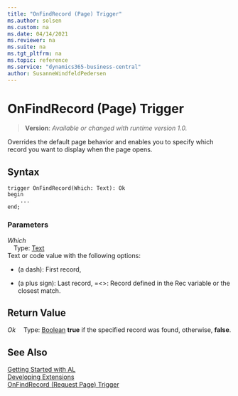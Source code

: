 ```yaml
---
title: "OnFindRecord (Page) Trigger"
ms.author: solsen
ms.custom: na
ms.date: 04/14/2021
ms.reviewer: na
ms.suite: na
ms.tgt_pltfrm: na
ms.topic: reference
ms.service: "dynamics365-business-central"
author: SusanneWindfeldPedersen
---
```

[//]: # (START>DO_NOT_EDIT)
[//]: # (IMPORTANT:Do not edit any of the content between here and the END>DO_NOT_EDIT.)
[//]: # (Any modifications should be made in the .xml files in the ModernDev repo.)

# OnFindRecord (Page) Trigger
> **Version**: _Available or changed with runtime version 1.0._

Overrides the default page behavior and enables you to specify which record you want to display when the page opens.



## Syntax
```
trigger OnFindRecord(Which: Text): Ok
begin
    ...
end;
```

### Parameters

*Which*  
&emsp;Type: [Text](../../methods-auto/text/text-data-type.md)  
Text or code value with the following options:
- (a dash): First record,
+ (a plus sign): Last record,
=\<\>: Record defined in the Rec variable or the closest match.  


## Return Value

*Ok*
&emsp;Type: [Boolean](../../methods-auto/boolean/boolean-data-type.md)
**true** if the specified record was found, otherwise, **false**.

[//]: # (IMPORTANT: END>DO_NOT_EDIT)
## See Also  
[Getting Started with AL](../../devenv-get-started.md)  
[Developing Extensions](../../devenv-dev-overview.md)  
[OnFindRecord (Request Page) Trigger](../requestpage/devenv-onfindrecord-requestpage-trigger.md)
